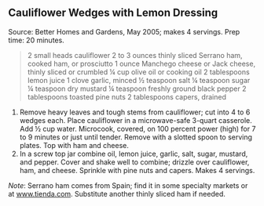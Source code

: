 ## Cauliflower Wedges with Lemon Dressing

Source: Better Homes and Gardens, May 2005; makes 4 servings.  Prep time: 20
minutes.

> 2 small heads cauliflower
> 2 to 3 ounces thinly sliced Serrano ham, cooked ham, or prosciutto
> 1 ounce Manchego cheese or Jack cheese, thinly sliced or crumbled
> ¼ cup olive oil or cooking oil
> 2 tablespoons lemon juice
> 1 clove garlic, minced
> ½ teaspoon salt
> ¼ teaspoon sugar
> ¼ teaspoon dry mustard
> ¼ teaspoon freshly ground black pepper
> 2 tablespoons toasted pine nuts
> 2 tablespoons capers, drained

1. Remove heavy leaves and tough stems from cauliflower; cut into 4 to 6 wedges
   each. Place cauliflower in a microwave-safe 3-quart casserole. Add ½ cup
   water.  Microcook, covered, on 100 percent power (high) for 7 to 9 minutes
   or just until tender. Remove with a slotted spoon to serving plates. Top
   with ham and cheese.
2. In a screw top jar combine oil, lemon juice, garlic, salt, sugar, mustard,
   and pepper. Cover and shake well to combine; drizzle over cauliflower, ham,
   and cheese. Sprinkle with pine nuts and capers. Makes 4 servings.

*Note*: Serrano ham comes from Spain; find it in some specialty markets or at
www.tienda.com.  Substitute another thinly sliced ham if needed.



